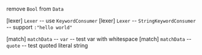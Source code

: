 remove `Bool` from `Data`

[lexer] `Lexer` -- use `KeywordConsumer`
[lexer] `Lexer` -- `StringKeywordConsumer` -- support `:"hello world"`

[match] `matchData` -- `var` -- test var with whitespace
[match] `matchData` -- `quote` -- test quoted literal string
